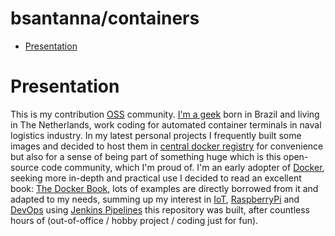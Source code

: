 # bsantanna/containers

 - [Presentation](#presentation)



# Presentation

This is my contribution [OSS](https://en.wikipedia.org/wiki/Open-source_software) community.
[I'm a geek](http://linkedin.com/in/brnsantanna/) born in Brazil and living in The Netherlands, work coding for automated container terminals in naval logistics industry.
In my latest personal projects I frequently built some images and decided to host them in [central docker registry](https://hub.docker.com/u/bsantanna/) for convenience but also for a sense of being part of something huge which is this open-source code community, which I'm proud of.
I'm an early adopter of [Docker](https://www.docker.com), seeking more in-depth and practical use I decided to read an excellent book: [The Docker Book](https://dockerbook.com), lots of examples are directly borrowed from it and adapted to my needs, summing up my interest in [IoT](https://en.wikipedia.org/wiki/Internet_of_things), [RaspberryPi](https://www.raspberrypi.org) and [DevOps](https://en.wikipedia.org/wiki/DevOps) using [Jenkins Pipelines](https://jenkins.io/doc/book/pipeline/) this repository was built, after countless hours of (out-of-office / hobby project / coding just for fun).
  